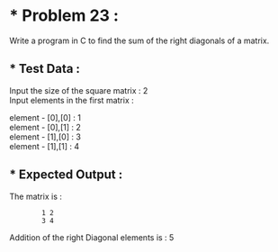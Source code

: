 # * Problem  23 :

Write a program in C to find the sum of the right diagonals of a matrix.

## * Test Data :

Input the size of the square matrix : 2  
Input elements in the first matrix :  

element - [0],[0] : 1  
element - [0],[1] : 2   
element - [1],[0] : 3  
element - [1],[1] : 4  

## * Expected Output :

The matrix is :  

            1 2
            3 4

Addition of the right Diagonal elements is : 5  

